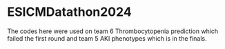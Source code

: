 # ESICMDatathon2024
The codes here were used on team 6 Thrombocytopenia prediction which failed the first round and team 5 AKI phenotypes which is in the finals. 

